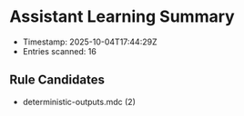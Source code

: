 # Assistant Learning Summary

- Timestamp: 2025-10-04T17:44:29Z
- Entries scanned: 16

## Rule Candidates

- deterministic-outputs.mdc (2)


